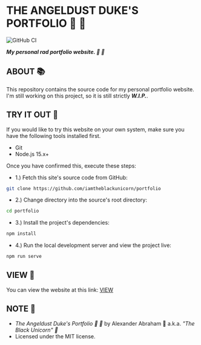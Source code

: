 # THE ANGELDUST DUKE'S PORTFOLIO :ribbon: :nail_care:

![GitHub CI](https://github.com/iamtheblackunicorn/angel/actions/workflows/vue.yml/badge.svg)

***My personal rad portfolio website. :ribbon: :nail_care:***

## ABOUT :books:

This repository contains the source code for my personal portfolio website. I'm still working on this project, so it is still strictly ***W.I.P.***.

## TRY IT OUT :test_tube:

If you would like to try this website on your own system, make sure you have the following tools installed first.

- Git
- Node.js 15.x+

Once you have confirmed this, execute these steps:

- 1.) Fetch this site's source code from GitHub:

```bash
git clone https://github.com/iamtheblackunicorn/portfolio
```

- 2.) Change directory into the source's root directory:

```bash
cd portfolio
```

- 3.) Install the project's dependencies:

```bash
npm install
```

- 4.) Run the local development server and view the project live:

```bash
npm run serve
```

## VIEW :rocket:

You can view the website at this link: [VIEW](https://angeldustduke.dev)

## NOTE :scroll:

- *The Angeldust Duke's Portfolio :ribbon: :nail_care:* by Alexander Abraham :black_heart: a.k.a. *"The Black Unicorn" :unicorn:*
- Licensed under the MIT license.
